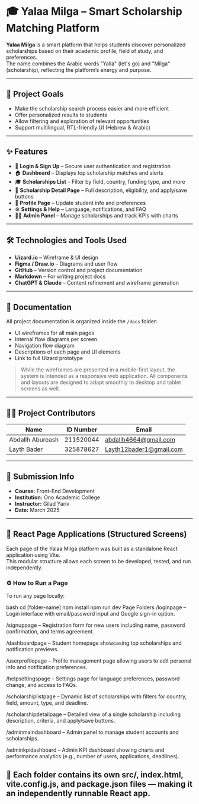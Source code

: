 # 🎓 Yalaa Milga – Smart Scholarship Matching Platform

**Yalaa Milga** is a smart platform that helps students discover personalized scholarships based on their academic profile, field of study, and preferences.  
The name combines the Arabic words "Yalla" (let's go) and "Milga" (scholarship), reflecting the platform’s energy and purpose.

---

## 🎯 Project Goals

- Make the scholarship search process easier and more efficient  
- Offer personalized results to students  
- Allow filtering and exploration of relevant opportunities  
- Support multilingual, RTL-friendly UI (Hebrew & Arabic)  

---

## ✨ Features

- 🔐 **Login & Sign Up** – Secure user authentication and registration  
- 🏠 **Dashboard** – Displays top scholarship matches and alerts  
- 🎓 **Scholarships List** – Filter by field, country, funding type, and more  
- 📄 **Scholarship Detail Page** – Full description, eligibility, and apply/save buttons  
- 👤 **Profile Page** – Update student info and preferences  
- ⚙️ **Settings & Help** – Language, notifications, and FAQ  
- 🧑‍💼 **Admin Panel** – Manage scholarships and track KPIs with charts  

---

## 🛠️ Technologies and Tools Used

- **Uizard.io** – Wireframe & UI design  
- **Figma / Draw.io** – Diagrams and user flow  
- **GitHub** – Version control and project documentation  
- **Markdown** – For writing project docs  
- **ChatGPT & Claude** – Content refinement and wireframe generation  

---

## 📂 Documentation

All project documentation is organized inside the `/docs` folder:

- UI wireframes for all main pages  
- Internal flow diagrams per screen  
- Navigation flow diagram  
- Descriptions of each page and UI elements  
- Link to full Uizard prototype  

> While the wireframes are presented in a mobile-first layout, the system is intended as a responsive web application. All components and layouts are designed to adapt smoothly to desktop and tablet screens as well.

---

## 👨‍💻 Project Contributors

| Name              | ID Number | Email                        |
|-------------------|-----------|------------------------------|
| Abdallh Abureash  | 211520044 | abdallh4664@gmail.com        |
| Layth Bader       | 325878627 | Layth12bader1@gmail.com      |

---

## 🏫 Submission Info

- **Course:** Front-End Development  
- **Institution:** Ono Academic College  
- **Instructor:** Gilad Yariv  
- **Date:** March 2025  

---

## 🧩 React Page Applications (Structured Screens)

Each page of the Yalaa Milga platform was built as a standalone React application using Vite.  
This modular structure allows each screen to be developed, tested, and run independently.

### ⚙️ How to Run a Page
To run any page locally:

bash
cd [folder-name]
npm install
npm run dev
Page Folders
/loginpage – Login interface with email/password input and Google sign-in option.

/signuppage – Registration form for new users including name, password confirmation, and terms agreement.

/dashboardpage – Student homepage showcasing top scholarships and notification previews.

/userprofilepage – Profile management page allowing users to edit personal info and notification preferences.

/helpsettingspage – Settings page for language preferences, password change, and access to FAQs.

/scholarshiplistpage – Dynamic list of scholarships with filters for country, field, amount, type, and deadline.

/scholarshipdetailpage – Detailed view of a single scholarship including description, criteria, and apply/save buttons.

/adminmaindashboard – Admin panel to manage student accounts and scholarships.

/adminkpidashboard – Admin KPI dashboard showing charts and performance analytics (e.g., number of users, applications, deadlines).

🧠 Each folder contains its own src/, index.html, vite.config.js, and package.json files — making it an independently runnable React app.
---

